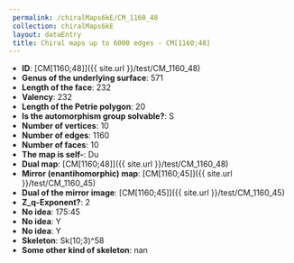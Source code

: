 ```yaml
--- 
 permalink: /chiralMaps6kE/CM_1160_48 
 collection: chiralMaps6kE
 layout: dataEntry
 title: Chiral maps up to 6000 edges - CM[1160;48]
---
```


- **ID**: [CM[1160;48]]({{ site.url }}/test/CM_1160_48)
- **Genus of the underlying surface**: 571
- **Length of the face**: 232
- **Valency**: 232
- **Length of the Petrie polygon**: 20
- **Is the automorphism group solvable?**: S
- **Number of vertices**: 10
- **Number of edges**: 1160
- **Number of faces**: 10
- **The map is self-**: Du
- **Dual map**: [CM[1160;48]]({{ site.url }}/test/CM_1160_48)
- **Mirror (enantihomorphic) map**: [CM[1160;45]]({{ site.url }}/test/CM_1160_45)
- **Dual of the mirror image**: [CM[1160;45]]({{ site.url }}/test/CM_1160_45)
- **Z_q-Exponent?**: 2
- **No idea**:  175:45
- **No idea**: Y
- **No idea**: Y
- **Skeleton**: Sk(10;3)^58
- **Some other kind of skeleton**: nan
